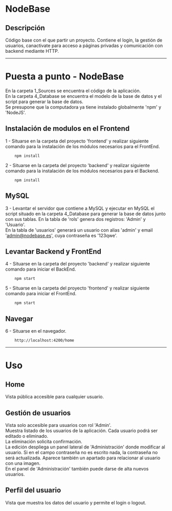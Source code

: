 # NodeBase
## Descripción
Código base con el que partir un proyecto. Contiene el login, la gestión de usuarios, canactivate para acceso a páginas privadas y comunicación con backend mediante HTTP.

--- 
# Puesta a punto - NodeBase
En la carpeta 1_Sources se encuentra el código de la aplicación.  
En la carpeta 4_Database se encuentra el modelo de la base de datos y el script para generar la base de datos.  
Se presupone que la computadora ya tiene instalado globalmente 'npm' y 'NodeJS'.

## Instalación de modulos en el Frontend
1 - Situarse en la carpeta del proyecto 'frontend' y realizar siguiente comando para la instalación de los módulos necesarios para el FrontEnd.
~~~
    npm install
~~~

2 - Situarse en la carpeta del proyecto 'backend' y realizar siguiente comando para la instalación de los módulos necesarios para el Backend.
~~~
    npm install
~~~

## MySQL
3 - Levantar el servidor que contiene a MySQL y ejecutar en MySQL el script situado en la carpeta 4_Database para generar la base de datos junto con sus tablas.
En la tabla de 'rols' genera dos registros: 'Admin' y 'Usuario'.  
En la tabla de 'usuarios' generará un usuario con alias 'admin' y email 'admin@nodebase.es', cuya contraseña es '123qwe'.

## Levantar Backend y FrontEnd
4 - Situarse en la carpeta del proyecto 'backend' y realizar siguiente comando para iniciar el BackEnd.
~~~
    npm start
~~~

5 - Situarse en la carpeta del proyecto 'frontend' y realizar siguiente comando para iniciar el FrontEnd.
~~~
    npm start
~~~

## Navegar
6 - Situarse en el navegador.
~~~
    http://localhost:4200/home
~~~

---
# Uso
## Home
Vista pública accesible para cualquier usuario.

## Gestión de usuarios
Vista solo accesible para usuarios con rol 'Admin'.   
Muestra listado de los usuarios de la aplicación. Cada usuario podrá ser editado o eliminado.  
La eliminación  solicita confirmación.   
La edición despliega un panel lateral de 'Administración' donde modificar al usuario. Si en el campo contraseña no es escrito nada, la contraseña no será actualizada. Aparece también un apartado para relacionar al usuario con una imagen.   
En el panel de 'Administración' también puede darse de alta nuevos usuarios.

## Perfil del usuario
Vista que muestra los datos del usuario y permite el login o logout.
